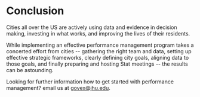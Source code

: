 # Conclusion

Cities all over the US are actively using data and evidence in decision making, investing in what works, and improving the lives of their residents.

While implementing an effective performance management program takes a concerted effort from cities -- gathering the right team and data, setting up effective strategic frameworks, clearly defining city goals, aligning data to those goals, and finally preparing and hosting Stat meetings -- the results can be astounding.

Looking for further information how to get started with performance management? email us at govex@jhu.edu.
